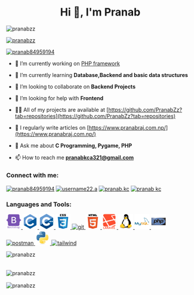 <h1 align="center">Hi 👋, I'm Pranab</h1>
<p align="left"> <img src="https://komarev.com/ghpvc/?username=pranabzz&label=Profile%20views&color=0e75b6&style=flat" alt="pranabzz" /> </p>

<p align="left"> <a href="https://github.com/ryo-ma/github-profile-trophy"><img src="https://github-profile-trophy.vercel.app/?username=pranabzz" alt="pranabzz" /></a> </p>

<p align="left"> <a href="https://twitter.com/pranab84959194" target="blank"><img src="https://img.shields.io/twitter/follow/pranab84959194?logo=twitter&style=for-the-badge" alt="pranab84959194" /></a> </p>

- 🔭 I’m currently working on [PHP framework](https://github.com/PranabZz/PHP_Framework)

- 🌱 I’m currently learning **Database,Backend and basic data structures**

- 👯 I’m looking to collaborate on **Backend Projects**

- 🤝 I’m looking for help with **Frontend**

- 👨‍💻 All of my projects are available at [https://github.com/PranabZz?tab=repositories](https://github.com/PranabZz?tab=repositories)

- 📝 I regularly write articles on [https://www.pranabraj.com.np/](https://www.pranabraj.com.np/)

- 💬 Ask me about **C Programming, Pygame, PHP**

- 📫 How to reach me **pranabkca321@gmail.com**

<h3 align="left">Connect with me:</h3>
<p align="left">
<a href="https://twitter.com/pranab84959194" target="blank"><img align="center" src="https://raw.githubusercontent.com/rahuldkjain/github-profile-readme-generator/master/src/images/icons/Social/twitter.svg" alt="pranab84959194" height="30" width="40" /></a>
<a href="https://fb.com/username22.a" target="blank"><img align="center" src="https://raw.githubusercontent.com/rahuldkjain/github-profile-readme-generator/master/src/images/icons/Social/facebook.svg" alt="username22.a" height="30" width="40" /></a>
<a href="https://instagram.com/pranab.kc" target="blank"><img align="center" src="https://raw.githubusercontent.com/rahuldkjain/github-profile-readme-generator/master/src/images/icons/Social/instagram.svg" alt="pranab.kc" height="30" width="40" /></a>
<a href="https://www.hackerrank.com/pranab kc" target="blank"><img align="center" src="https://raw.githubusercontent.com/rahuldkjain/github-profile-readme-generator/master/src/images/icons/Social/hackerrank.svg" alt="pranab kc" height="30" width="40" /></a>
</p>

<h3 align="left">Languages and Tools:</h3>
<p align="left"> <a href="https://getbootstrap.com" target="_blank" rel="noreferrer"> <img src="https://raw.githubusercontent.com/devicons/devicon/master/icons/bootstrap/bootstrap-plain-wordmark.svg" alt="bootstrap" width="40" height="40"/> </a> <a href="https://www.cprogramming.com/" target="_blank" rel="noreferrer"> <img src="https://raw.githubusercontent.com/devicons/devicon/master/icons/c/c-original.svg" alt="c" width="40" height="40"/> </a> <a href="https://www.w3schools.com/cpp/" target="_blank" rel="noreferrer"> <img src="https://raw.githubusercontent.com/devicons/devicon/master/icons/cplusplus/cplusplus-original.svg" alt="cplusplus" width="40" height="40"/> </a> <a href="https://www.w3schools.com/css/" target="_blank" rel="noreferrer"> <img src="https://raw.githubusercontent.com/devicons/devicon/master/icons/css3/css3-original-wordmark.svg" alt="css3" width="40" height="40"/> </a> <a href="https://git-scm.com/" target="_blank" rel="noreferrer"> <img src="https://www.vectorlogo.zone/logos/git-scm/git-scm-icon.svg" alt="git" width="40" height="40"/> </a> <a href="https://www.w3.org/html/" target="_blank" rel="noreferrer"> <img src="https://raw.githubusercontent.com/devicons/devicon/master/icons/html5/html5-original-wordmark.svg" alt="html5" width="40" height="40"/> </a> <a href="https://laravel.com/" target="_blank" rel="noreferrer"> <img src="https://raw.githubusercontent.com/devicons/devicon/master/icons/laravel/laravel-plain-wordmark.svg" alt="laravel" width="40" height="40"/> </a> <a href="https://www.linux.org/" target="_blank" rel="noreferrer"> <img src="https://raw.githubusercontent.com/devicons/devicon/master/icons/linux/linux-original.svg" alt="linux" width="40" height="40"/> </a> <a href="https://www.mysql.com/" target="_blank" rel="noreferrer"> <img src="https://raw.githubusercontent.com/devicons/devicon/master/icons/mysql/mysql-original-wordmark.svg" alt="mysql" width="40" height="40"/> </a> <a href="https://www.php.net" target="_blank" rel="noreferrer"> <img src="https://raw.githubusercontent.com/devicons/devicon/master/icons/php/php-original.svg" alt="php" width="40" height="40"/> </a> <a href="https://postman.com" target="_blank" rel="noreferrer"> <img src="https://www.vectorlogo.zone/logos/getpostman/getpostman-icon.svg" alt="postman" width="40" height="40"/> </a> <a href="https://www.python.org" target="_blank" rel="noreferrer"> <img src="https://raw.githubusercontent.com/devicons/devicon/master/icons/python/python-original.svg" alt="python" width="40" height="40"/> </a> <a href="https://tailwindcss.com/" target="_blank" rel="noreferrer"> <img src="https://www.vectorlogo.zone/logos/tailwindcss/tailwindcss-icon.svg" alt="tailwind" width="40" height="40"/> </a> </p>

<p><img align="left" src="https://github-readme-stats.vercel.app/api/top-langs?username=pranabzz&show_icons=true&locale=en&layout=compact" alt="pranabzz" /></p><br><br>

<p><img align="center" src="https://github-readme-stats.vercel.app/api?username=pranabzz&show_icons=true&locale=en" alt="pranabzz" /></p>

<p><img align="center" src="https://github-readme-streak-stats.herokuapp.com/?user=pranabzz&" alt="pranabzz" /></p>

